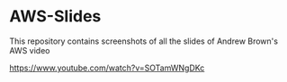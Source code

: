 # AWS-Slides
This repository contains screenshots of all the slides of Andrew Brown's AWS video

https://www.youtube.com/watch?v=SOTamWNgDKc
